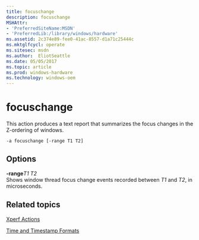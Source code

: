 ```yaml
---
title: focuschange
description: focuschange
MSHAttr:
- 'PreferredSiteName:MSDN'
- 'PreferredLib:/library/windows/hardware'
ms.assetid: 2c374e89-fee0-41ac-8557-d1a71c25444c
ms.mktglfcycl: operate
ms.sitesec: msdn
ms.author:  EliotSeattle
ms.date: 05/05/2017
ms.topic: article
ms.prod: windows-hardware
ms.technology: windows-oem
---
```


# focuschange


This action produces a text report that summarizes the focus changes in the Z-ordering of windows.

```
-a focuschange [-range T1 T2]
```

## Options


<a href="" id="-ranget1-t2"></a>**-range***T1 T2*  
Shows window thread focus change events recorded between *T1* and *T2*, in microseconds.

## Related topics


[Xperf Actions](xperf-actions.md)

[Time and Timestamp Formats](time-and-timestamp-formats.md)

 

 








